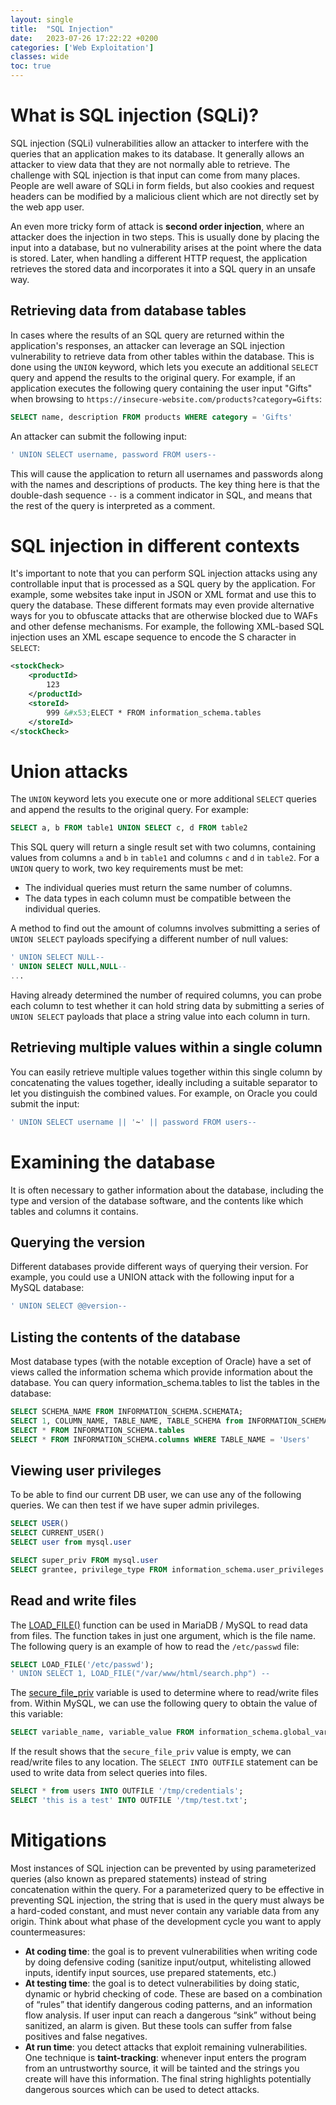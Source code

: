 ```yaml
---
layout: single
title:  "SQL Injection"
date:   2023-07-26 17:22:22 +0200
categories: ['Web Exploitation']
classes: wide
toc: true
---
```

# What is SQL injection (SQLi)?
SQL injection (SQLi) vulnerabilities allow an attacker to interfere with the queries that an application makes to its database. It generally allows an attacker to view data that they are not normally able to retrieve. The challenge with SQL injection is that input can come from many places. People are well aware of SQLi in form fields, but also cookies and request headers can be modified by a malicious client which are not directly
set by the web app user. 

An even more tricky form of attack is **second order injection**, where an attacker does the injection
in two steps. This is usually done by placing the input into a database, but no vulnerability arises at the point where the data is stored. Later, when handling a different HTTP request, the application retrieves the stored data and incorporates it into a SQL query in an unsafe way.

## Retrieving data from database tables
In cases where the results of an SQL query are returned within the application's responses, an attacker can leverage an SQL injection vulnerability to retrieve data from other tables within the database. This is done using the `UNION` keyword, which lets you execute an additional `SELECT` query and append the results to the original query. For example, if an application executes the following query containing the user input "Gifts" when browsing to `https://insecure-website.com/products?category=Gifts`:
```sql
SELECT name, description FROM products WHERE category = 'Gifts'
```
An attacker can submit the following input:
```sql
' UNION SELECT username, password FROM users--
```
This will cause the application to return all usernames and passwords along with the names and descriptions of products. The key thing here is that the double-dash sequence `--` is a comment indicator in SQL, and means that the rest of the query is interpreted as a comment.

# SQL injection in different contexts
It's important to note that you can perform SQL injection attacks using any controllable input that is processed as a SQL query by the application. For example, some websites take input in JSON or XML format and use this to query the database. These different formats may even provide alternative ways for you to obfuscate attacks that are otherwise blocked due to WAFs and other defense mechanisms. For example, the following XML-based SQL injection uses an XML escape sequence to encode the S character in `SELECT`:
```xml
<stockCheck>
    <productId>
        123
    </productId>
    <storeId>
        999 &#x53;ELECT * FROM information_schema.tables
    </storeId>
</stockCheck>
```

# Union attacks
The `UNION` keyword lets you execute one or more additional `SELECT` queries and append the results to the original query. For example:
```sql
SELECT a, b FROM table1 UNION SELECT c, d FROM table2
```
This SQL query will return a single result set with two columns, containing values from columns `a` and `b` in `table1` and columns `c` and `d` in `table2`. For a `UNION` query to work, two key requirements must be met:
- The individual queries must return the same number of columns.
- The data types in each column must be compatible between the individual queries.

A method to find out the amount of columns involves submitting a series of `UNION SELECT` payloads specifying a different number of null values:
```sql
' UNION SELECT NULL--
' UNION SELECT NULL,NULL--
...
```
Having already determined the number of required columns, you can probe each column to test whether it can hold string data by submitting a series of `UNION SELECT` payloads that place a string value into each column in turn.

## Retrieving multiple values within a single column
You can easily retrieve multiple values together within this single column by concatenating the values together, ideally including a suitable separator to let you distinguish the combined values. For example, on Oracle you could submit the input:
```sql
' UNION SELECT username || '~' || password FROM users--
```

# Examining the database
It is often necessary to gather information about the database, including the type and version of the database software, and the contents like which tables and columns it contains.

## Querying the version
Different databases provide different ways of querying their version. For example, you could use a UNION attack with the following input for a MySQL database:
```sql
' UNION SELECT @@version--
```
## Listing the contents of the database
Most database types (with the notable exception of Oracle) have a set of views called the information schema which provide information about the database. You can query information_schema.tables to list the tables in the database:
```sql
SELECT SCHEMA_NAME FROM INFORMATION_SCHEMA.SCHEMATA;
SELECT 1, COLUMN_NAME, TABLE_NAME, TABLE_SCHEMA from INFORMATION_SCHEMA.columns 
SELECT * FROM INFORMATION_SCHEMA.tables
SELECT * FROM INFORMATION_SCHEMA.columns WHERE TABLE_NAME = 'Users'
```
## Viewing user privileges
To be able to find our current DB user, we can use any of the following queries. We can then test if we have super admin privileges.
```sql
SELECT USER()
SELECT CURRENT_USER()
SELECT user from mysql.user

SELECT super_priv FROM mysql.user
SELECT grantee, privilege_type FROM information_schema.user_privileges
```
## Read and write files
The [LOAD_FILE()](https://mariadb.com/kb/en/load_file/) function can be used in MariaDB / MySQL to read data from files. The function takes in just one argument, which is the file name. The following query is an example of how to read the `/etc/passwd` file:
```sql
SELECT LOAD_FILE('/etc/passwd');
' UNION SELECT 1, LOAD_FILE("/var/www/html/search.php") --
```
The [secure_file_priv](https://mariadb.com/kb/en/server-system-variables/#secure_file_priv) variable is used to determine where to read/write files from. Within MySQL, we can use the following query to obtain the value of this variable:
```sql
SELECT variable_name, variable_value FROM information_schema.global_variables where variable_name="secure_file_priv"
```
If the result shows that the `secure_file_priv` value is empty, we can read/write files to any location. The `SELECT INTO OUTFILE` statement can be used to write data from select queries into files.
```sql
SELECT * from users INTO OUTFILE '/tmp/credentials';
SELECT 'this is a test' INTO OUTFILE '/tmp/test.txt';
```

# Mitigations
Most instances of SQL injection can be prevented by using parameterized queries (also known as prepared statements) instead of string concatenation within the query. For a parameterized query to be effective in preventing SQL injection, the string that is used in the query must always be a hard-coded constant, and must never contain any variable data from any origin. Think about what phase of the development cycle you want to apply countermeasures:
- **At coding time**: the goal is to prevent vulnerabilities when writing code by doing defensive coding
(sanitize input/output, whitelisting allowed inputs, identify input sources, use prepared statements, etc.)
- **At testing time**: the goal is to detect vulnerabilities by doing static, dynamic or hybrid checking of code.
These are based on a combination of “rules” that identify dangerous coding patterns, and an information
flow analysis. If user input can reach a dangerous “sink” without being sanitized, an alarm is given. But
these tools can suffer from false positives and false negatives.
- **At run time**: you detect attacks that exploit remaining vulnerabilities. One technique is **taint-tracking**: whenever input enters the program from an untrustworthy source, it will be tainted and
the strings you create will have this information. The final string highlights potentially dangerous
sources which can be used to detect attacks.
